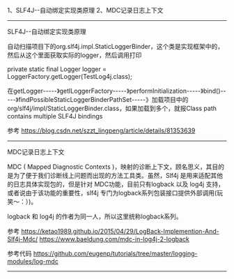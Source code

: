 1、SLF4J--自动绑定实现类原理
2、MDC记录日志上下文

---------------------------------------------------------------------------------------------------------------------

SLF4J--自动绑定实现类原理

自动扫描项目下的org.slf4j.impl.StaticLoggerBinder，这个类是实现框架中的，然后从这个里面获取实际的logger，然后调用打印


private static final Logger logger = LoggerFactory.getLogger(TestLog4j.class);

在getLogger-----》getILoggerFactory-----》performInitialization-----》bind()-----》findPossibleStaticLoggerBinderPathSet-----》加载项目中的org/slf4j/impl/StaticLoggerBinder.class，如果加载到多个，就报Class path contains multiple SLF4J bindings


参考
https://blog.csdn.net/szzt_lingpeng/article/details/81353639

---------------------------------------------------------------------------------------------------------------------

MDC记录日志上下文

MDC ( Mapped Diagnostic Contexts )，映射的诊断上下文，顾名思义，其目的是为了便于我们诊断线上问题而出现的方法工具类。虽然，Slf4j 是用来适配其他的日志具体实现包的，但是针对 MDC功能，目前只有logback 以及 log4j 支持，或者说由于该功能的重要性，slf4j 专门为logback系列包装接口提供外部调用(玩笑～：）)。

logback 和 log4j 的作者为同一人，所以这里统称logback系列。


参考
https://ketao1989.github.io/2015/04/29/LogBack-Implemention-And-Slf4j-Mdc/
https://www.baeldung.com/mdc-in-log4j-2-logback


参考代码
https://github.com/eugenp/tutorials/tree/master/logging-modules/log-mdc

---------------------------------------------------------------------------------------------------------------------




